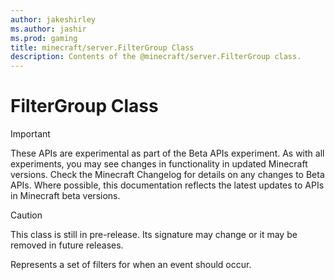 ```yaml
---
author: jakeshirley
ms.author: jashir
ms.prod: gaming
title: minecraft/server.FilterGroup Class
description: Contents of the @minecraft/server.FilterGroup class.
---
```

# FilterGroup Class
>[!IMPORTANT]
>These APIs are experimental as part of the Beta APIs experiment. As with all experiments, you may see changes in functionality in updated Minecraft versions. Check the Minecraft Changelog for details on any changes to Beta APIs. Where possible, this documentation reflects the latest updates to APIs in Minecraft beta versions.

> [!CAUTION]
> This class is still in pre-release.  Its signature may change or it may be removed in future releases.

Represents a set of filters for when an event should occur.


